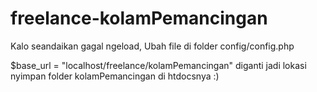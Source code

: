 # freelance-kolamPemancingan

Kalo seandaikan gagal ngeload, 
Ubah file di folder config/config.php 

$base_url = "localhost/freelance/kolamPemancingan" diganti jadi lokasi nyimpan folder kolamPemancingan di htdocsnya :)
